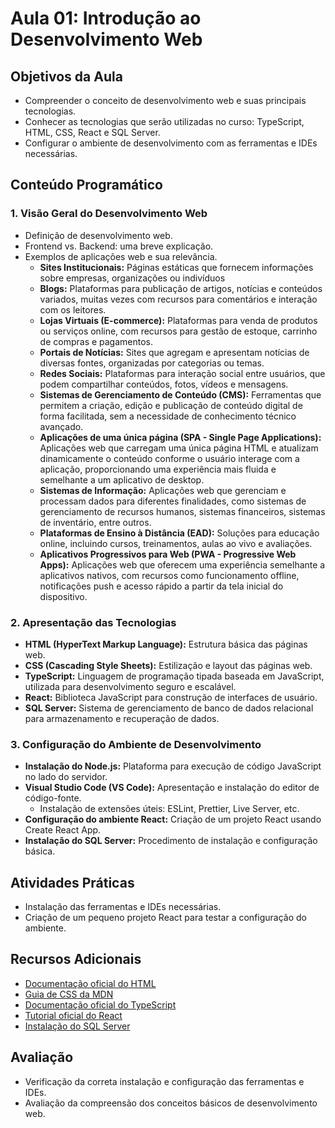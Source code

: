 # Aula 01: Introdução ao Desenvolvimento Web

## Objetivos da Aula

- Compreender o conceito de desenvolvimento web e suas principais tecnologias.
- Conhecer as tecnologias que serão utilizadas no curso: TypeScript, HTML, CSS, React e SQL Server.
- Configurar o ambiente de desenvolvimento com as ferramentas e IDEs necessárias.

## Conteúdo Programático

### 1. Visão Geral do Desenvolvimento Web

- Definição de desenvolvimento web.
- Frontend vs. Backend: uma breve explicação.
- Exemplos de aplicações web e sua relevância.
    - **Sites Institucionais:** Páginas estáticas que fornecem informações sobre empresas, organizações ou indivíduos
    - **Blogs:** Plataformas para publicação de artigos, notícias e conteúdos variados, muitas vezes com recursos para comentários e interação com os leitores.
    - **Lojas Virtuais (E-commerce):** Plataformas para venda de produtos ou serviços online, com recursos para gestão de estoque, carrinho de compras e pagamentos.
    - **Portais de Notícias:** Sites que agregam e apresentam notícias de diversas fontes, organizadas por categorias ou temas.
    - **Redes Sociais:** Plataformas para interação social entre usuários, que podem compartilhar conteúdos, fotos, vídeos e mensagens.
    - **Sistemas de Gerenciamento de Conteúdo (CMS):** Ferramentas que permitem a criação, edição e publicação de conteúdo digital de forma facilitada, sem a necessidade de conhecimento técnico avançado.
    - **Aplicações de uma única página (SPA - Single Page Applications):** Aplicações web que carregam uma única página HTML e atualizam dinamicamente o conteúdo conforme o usuário interage com a aplicação, proporcionando uma experiência mais fluida e semelhante a um aplicativo de desktop.
    - **Sistemas de Informação:** Aplicações web que gerenciam e processam dados para diferentes finalidades, como sistemas de gerenciamento de recursos humanos, sistemas financeiros, sistemas de inventário, entre outros.
    - **Plataformas de Ensino à Distância (EAD):** Soluções para educação online, incluindo cursos, treinamentos, aulas ao vivo e avaliações.
    - **Aplicativos Progressivos para Web (PWA - Progressive Web Apps):** Aplicações web que oferecem uma experiência semelhante a aplicativos nativos, com recursos como funcionamento offline, notificações push e acesso rápido a partir da tela inicial do dispositivo.

### 2. Apresentação das Tecnologias

- **HTML (HyperText Markup Language):** Estrutura básica das páginas web.
- **CSS (Cascading Style Sheets):** Estilização e layout das páginas web.
- **TypeScript:** Linguagem de programação tipada baseada em JavaScript, utilizada para desenvolvimento seguro e escalável.
- **React:** Biblioteca JavaScript para construção de interfaces de usuário.
- **SQL Server:** Sistema de gerenciamento de banco de dados relacional para armazenamento e recuperação de dados.

### 3. Configuração do Ambiente de Desenvolvimento

- **Instalação do Node.js:** Plataforma para execução de código JavaScript no lado do servidor.
- **Visual Studio Code (VS Code):** Apresentação e instalação do editor de código-fonte.
  - Instalação de extensões úteis: ESLint, Prettier, Live Server, etc.
- **Configuração do ambiente React:** Criação de um projeto React usando Create React App.
- **Instalação do SQL Server:** Procedimento de instalação e configuração básica.

## Atividades Práticas

- Instalação das ferramentas e IDEs necessárias.
- Criação de um pequeno projeto React para testar a configuração do ambiente.

## Recursos Adicionais

- [Documentação oficial do HTML](https://developer.mozilla.org/en-US/docs/Web/HTML)
- [Guia de CSS da MDN](https://developer.mozilla.org/en-US/docs/Web/CSS)
- [Documentação oficial do TypeScript](https://www.typescriptlang.org/docs/)
- [Tutorial oficial do React](https://reactjs.org/tutorial/tutorial.html)
- [Instalação do SQL Server](https://docs.microsoft.com/en-us/sql/database-engine/install-windows/install-sql-server)

## Avaliação

- Verificação da correta instalação e configuração das ferramentas e IDEs.
- Avaliação da compreensão dos conceitos básicos de desenvolvimento web.
